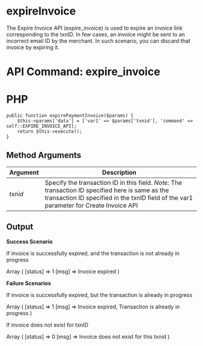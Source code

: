 # expireInvoice

The Expire Invoice API (expire_invoice) is used to expire an invoice link corresponding to the txnID. In few cases, an invoice might be sent to an incorrect email ID by the merchant. In such scenario, you can discard that invoice by expiring it.

# API Command: expire_invoice


# PHP

    public function expirePaymentInvoice($params) {
        $this->params['data'] = ['var1' => $params['txnid'], 'command' => self::EXPIRE_INVOICE_API];
        return $this->execute();
    }

## Method Arguments


Argument |  Description
------------ | --------------------------
*txnid* | Specify the transaction ID in this field. *Note*: The transaction ID specified here is same as the transaction ID specified in the txnID field of the var1 parameter for Create Invoice API


## Output


**Success Scenario**

If invoice is successfully expired, and the transaction is not already in progress

Array
(
[status] => 1
[msg] => Invoice expired
)

**Failure Scenarios**

If invoice is successfully expired, but the transaction is already in progress

Array 
(
[status] => 1
[msg] => Invoice expired, Transaction is already in progress 
)

If invoice does not exist for txnID

Array
(
[status] => 0
[msg] => Invoice does not exist for this txnid )
